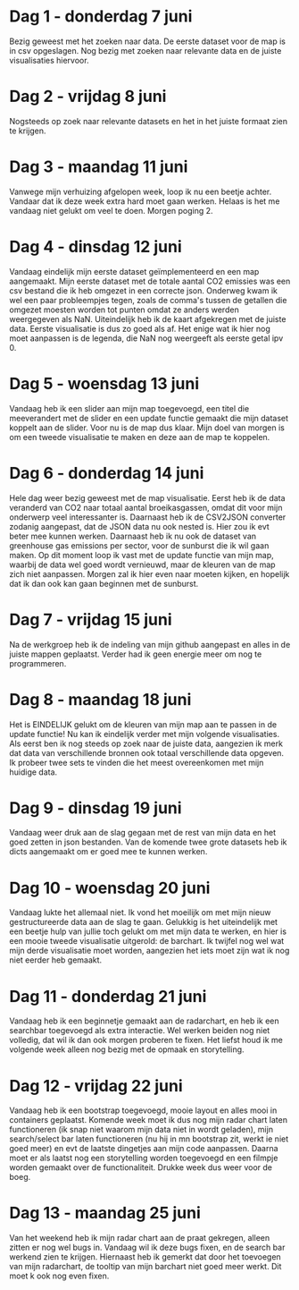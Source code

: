 # Dag 1 - donderdag 7 juni
Bezig geweest met het zoeken naar data. De eerste dataset voor de map is in csv opgeslagen. Nog bezig met zoeken naar relevante data en de juiste visualisaties hiervoor.

# Dag 2 - vrijdag 8 juni
Nogsteeds op zoek naar relevante datasets en het in het juiste formaat zien te krijgen.

# Dag 3 - maandag 11 juni
Vanwege mijn verhuizing afgelopen week, loop ik nu een beetje achter. Vandaar dat ik
deze week extra hard moet gaan werken. Helaas is het me vandaag niet gelukt om veel te doen. Morgen poging 2.

# Dag 4 - dinsdag 12 juni
Vandaag eindelijk mijn eerste dataset geïmplementeerd en een map aangemaakt. Mijn eerste dataset met de totale aantal CO2 emissies was een csv bestand die ik heb omgezet in een correcte json. Onderweg kwam ik wel een paar probleempjes tegen, zoals de comma's tussen de getallen die omgezet moesten worden tot punten omdat ze anders werden weergegeven als NaN. Uiteindelijk heb ik de kaart afgekregen met de juiste data. Eerste visualisatie is dus zo goed als af. Het enige wat ik hier nog moet aanpassen is de legenda, die NaN nog weergeeft als eerste getal ipv 0.

# Dag 5 - woensdag 13 juni
Vandaag heb ik een slider aan mijn map toegevoegd, een titel die meeverandert met de slider en een update functie gemaakt die mijn dataset koppelt aan de slider. Voor nu is de map dus klaar. Mijn doel van morgen is om een tweede visualisatie te maken en deze aan de map te koppelen.

# Dag 6 - donderdag 14 juni
Hele dag weer bezig geweest met de map visualisatie. Eerst heb ik de data veranderd van CO2 naar totaal aantal broeikasgassen, omdat dit voor mijn onderwerp veel interessanter is. Daarnaast heb ik de CSV2JSON converter zodanig aangepast, dat de JSON data nu ook nested is. Hier zou ik evt beter mee kunnen werken. Daarnaast heb ik nu ook de dataset van greenhouse gas emissions per sector, voor de sunburst die ik wil gaan maken. Op dit moment loop ik vast met de update functie van mijn map, waarbij de data wel goed wordt vernieuwd, maar de kleuren van de map zich niet aanpassen. Morgen zal ik hier even naar moeten kijken, en hopelijk dat ik dan ook kan gaan beginnen met de sunburst.

# Dag 7 - vrijdag 15 juni
Na de werkgroep heb ik de indeling van mijn github aangepast en alles in de juiste mappen geplaatst. Verder had ik geen energie meer om nog te programmeren.

# Dag 8 - maandag 18 juni
Het is EINDELIJK gelukt om de kleuren van mijn map aan te passen in de update functie! Nu kan ik eindelijk verder met mijn volgende visualisaties. Als eerst ben ik nog steeds op zoek naar de juiste data, aangezien ik merk dat data van verschillende bronnen ook totaal verschillende data opgeven. Ik probeer twee sets te vinden die het meest overeenkomen met mijn huidige data.

# Dag 9 - dinsdag 19 juni
Vandaag weer druk aan de slag gegaan met de rest van mijn data en het goed zetten in json bestanden. Van de komende twee grote datasets heb ik dicts aangemaakt om er goed mee te kunnen werken.

# Dag 10 - woensdag 20 juni
Vandaag lukte het allemaal niet. Ik vond het moeilijk om met mijn nieuw gestructureerde data aan de slag te gaan. Gelukkig is het uiteindelijk met een beetje hulp van jullie toch gelukt om met mijn data te werken, en hier is een mooie tweede visualisatie uitgerold: de barchart. Ik twijfel nog wel wat mijn derde visualisatie moet worden, aangezien het iets moet zijn wat ik nog niet eerder heb gemaakt.

# Dag 11 - donderdag 21 juni
Vandaag heb ik een beginnetje gemaakt aan de radarchart, en heb ik een searchbar toegevoegd als extra interactie. Wel werken beiden nog niet volledig, dat wil ik dan ook morgen proberen te fixen. Het liefst houd ik me volgende week alleen nog bezig met de opmaak en storytelling.

# Dag 12 - vrijdag 22 juni
Vandaag heb ik een bootstrap toegevoegd, mooie layout en alles mooi in containers geplaatst. Komende week moet ik dus nog mijn radar chart laten functioneren (ik snap niet waarom mijn data niet in wordt geladen), mijn search/select bar laten functioneren (nu hij in mn bootstrap zit, werkt ie niet goed meer) en evt de laatste dingetjes aan mijn code aanpassen. Daarna moet er als laatst nog een storytelling worden toegevoegd en een filmpje worden gemaakt over de functionaliteit. Drukke week dus weer voor de boeg.

# Dag 13 - maandag 25 juni
Van het weekend heb ik mijn radar chart aan de praat gekregen, alleen zitten er nog wel bugs in. Vandaag wil ik deze bugs fixen, en de search bar werkend zien te krijgen. Hiernaast heb ik gemerkt dat door het toevoegen van mijn radarchart, de tooltip van mijn barchart niet goed meer werkt. Dit moet k ook nog even fixen.
